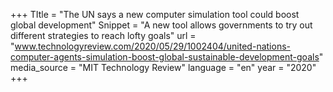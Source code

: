 +++
TItle = "The UN says a new computer simulation tool could boost global development"
Snippet = "A new tool allows governments to try out different strategies to reach lofty goals"
url = "www.technologyreview.com/2020/05/29/1002404/united-nations-computer-agents-simulation-boost-global-sustainable-development-goals"
media_source = "MIT Technology Review"
language = "en"
year = "2020"
+++